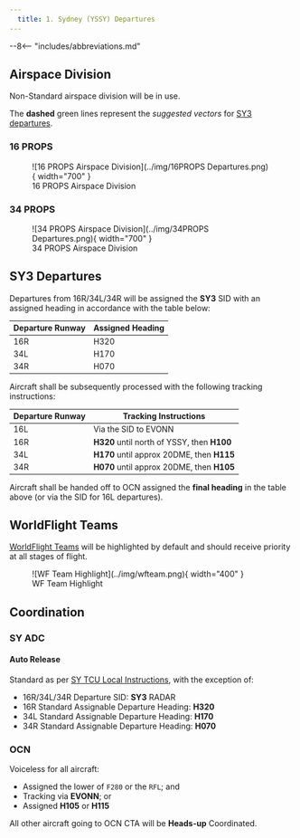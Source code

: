 ```yaml
---
  title: 1. Sydney (YSSY) Departures
---
```


--8<-- "includes/abbreviations.md"

## Airspace Division
Non-Standard airspace division will be in use.

The **dashed** green lines represent the *suggested vectors* for [SY3 departures](#sy3-departures).

### 16 PROPS

<figure markdown>
![16 PROPS Airspace Division](../img/16PROPS Departures.png){ width="700" }
  <figcaption>16 PROPS Airspace Division</figcaption>
</figure>

### 34 PROPS

<figure markdown>
![34 PROPS Airspace Division](../img/34PROPS Departures.png){ width="700" }
  <figcaption>34 PROPS Airspace Division</figcaption>
</figure>

## SY3 Departures
Departures from 16R/34L/34R will be assigned the **SY3** SID with an assigned heading in accordance with the table below:

| Departure Runway | Assigned Heading |
| --- | --- |
| 16R | H320 |
| 34L | H170 |
| 34R | H070 |

Aircraft shall be subsequently processed with the following tracking instructions:

| Departure Runway | Tracking Instructions |
| --- | --- |
| 16L | Via the SID to EVONN |
| 16R | **H320** until north of YSSY, then **H100** |
| 34L | **H170** until approx 20DME, then **H115** |
| 34R | **H070** until approx 20DME, then **H105** |

Aircraft shall be handed off to OCN assigned the **final heading** in the table above (or via the SID for 16L departures).

## WorldFlight Teams
[WorldFlight Teams](../../../../#official-team-callsigns) will be highlighted by default and should receive priority at all stages of flight.

<figure markdown>
![WF Team Highlight](../img/wfteam.png){ width="400" }
<figcaption>WF Team Highlight</figcaption>
</figure>

## Coordination
### SY ADC
#### Auto Release
Standard as per [SY TCU Local Instructions](../../../../../../terminal/sydney/#sy-adc), with the exception of:

- 16R/34L/34R Departure SID: **SY3** RADAR
- 16R Standard Assignable Departure Heading: **H320**
- 34L Standard Assignable Departure Heading: **H170**
- 34R Standard Assignable Departure Heading: **H070**

### OCN
Voiceless for all aircraft:

- Assigned the lower of `F280` or the `RFL`; and  
- Tracking via **EVONN**; or  
- Assigned **H105** or **H115**

All other aircraft going to OCN CTA will be **Heads-up** Coordinated.